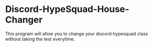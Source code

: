 # Discord-HypeSquad-House-Changer
This program will allow you to change your discord hypesquad class without taking the test everytime.
